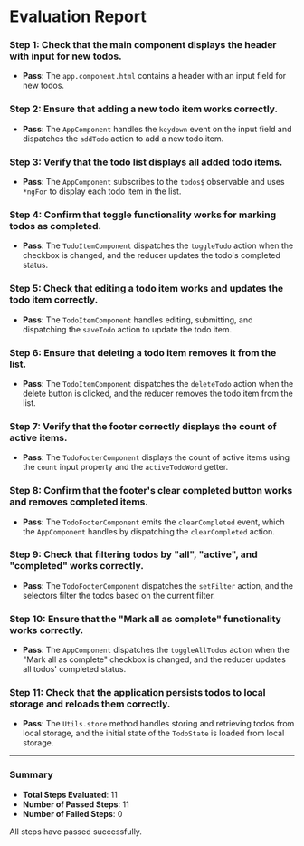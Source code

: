 # Evaluation Report

### Step 1: Check that the main component displays the header with input for new todos.
- **Pass**: The `app.component.html` contains a header with an input field for new todos.

### Step 2: Ensure that adding a new todo item works correctly.
- **Pass**: The `AppComponent` handles the `keydown` event on the input field and dispatches the `addTodo` action to add a new todo item.

### Step 3: Verify that the todo list displays all added todo items.
- **Pass**: The `AppComponent` subscribes to the `todos$` observable and uses `*ngFor` to display each todo item in the list.

### Step 4: Confirm that toggle functionality works for marking todos as completed.
- **Pass**: The `TodoItemComponent` dispatches the `toggleTodo` action when the checkbox is changed, and the reducer updates the todo's completed status.

### Step 5: Check that editing a todo item works and updates the todo item correctly.
- **Pass**: The `TodoItemComponent` handles editing, submitting, and dispatching the `saveTodo` action to update the todo item.

### Step 6: Ensure that deleting a todo item removes it from the list.
- **Pass**: The `TodoItemComponent` dispatches the `deleteTodo` action when the delete button is clicked, and the reducer removes the todo item from the list.

### Step 7: Verify that the footer correctly displays the count of active items.
- **Pass**: The `TodoFooterComponent` displays the count of active items using the `count` input property and the `activeTodoWord` getter.

### Step 8: Confirm that the footer's clear completed button works and removes completed items.
- **Pass**: The `TodoFooterComponent` emits the `clearCompleted` event, which the `AppComponent` handles by dispatching the `clearCompleted` action.

### Step 9: Check that filtering todos by "all", "active", and "completed" works correctly.
- **Pass**: The `TodoFooterComponent` dispatches the `setFilter` action, and the selectors filter the todos based on the current filter.

### Step 10: Ensure that the "Mark all as complete" functionality works correctly.
- **Pass**: The `AppComponent` dispatches the `toggleAllTodos` action when the "Mark all as complete" checkbox is changed, and the reducer updates all todos' completed status.

### Step 11: Check that the application persists todos to local storage and reloads them correctly.
- **Pass**: The `Utils.store` method handles storing and retrieving todos from local storage, and the initial state of the `TodoState` is loaded from local storage.

---

### Summary
- **Total Steps Evaluated**: 11
- **Number of Passed Steps**: 11
- **Number of Failed Steps**: 0

All steps have passed successfully.